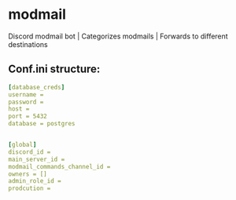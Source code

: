 # modmail
Discord modmail bot | Categorizes modmails | Forwards to different destinations



## Conf.ini structure:

```yaml
[database_creds]
username = 
password = 
host = 
port = 5432
database = postgres


[global]
discord_id =
main_server_id = 
modmail_commands_channel_id = 
owners = []
admin_role_id =
prodcution = 
```